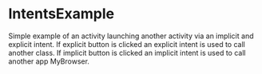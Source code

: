 # IntentsExample
Simple example of an activity launching another activity via an implicit and explicit intent.  If explicit button is clicked an explicit intent is used to call another class.  If implicit button is clicked an implicit intent is used to call another app MyBrowser.
